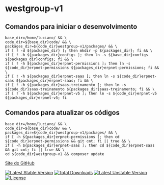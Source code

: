 # westgroup-v1

## Comandos para iniciar o desenvolvimento
```shell
base_dir=/home/luciano/ && \
code_dir=${base_dir}code/ && \
packages_dir=${code_dir}westgroup-v1/packages/ && \
if [ ! -d ${packages_dir} ]; then mkdir -p ${packages_dir}; fi && \
if [ ! -h ${packages_dir}configs ]; then ln -s ${base_dir}configs ${packages_dir}configs; fi && \
if [ ! -h ${packages_dir}erpnet-permissions ]; then ln -s ${code_dir}erpnet-permissions ${packages_dir}erpnet-permissions; fi && \
if [ ! -h ${packages_dir}erpnet-saas ]; then ln -s ${code_dir}erpnet-saas ${packages_dir}erpnet-saas; fi && \
if [ ! -h ${packages_dir}saas-treinamento ]; then ln -s ${code_dir}saas-treinamento ${packages_dir}saas-treinamento; fi && \
if [ ! -h ${packages_dir}erpnet-v5 ]; then ln -s ${code_dir}erpnet-v5 ${packages_dir}erpnet-v5; fi
```

## Comandos para atualizar os códigos
```shell
base_dir=/home/luciano/ && \
code_dir=${base_dir}code/ && \
packages_dir=${code_dir}westgroup-v1/packages/ && \
if [ -h ${packages_dir}erpnet-permissions ]; then cd ${code_dir}erpnet-permissions && git cmt; fi || true && \
if [ -h ${packages_dir}erpnet-saas ]; then cd ${code_dir}erpnet-saas && git cmt; fi || true && \
cd ${code_dir}westgroup-v1 && composer update
```

[Site do GitHub](https://github.com/lucianobapo/westgroup-v1)

[![Latest Stable Version](https://poser.pugx.org/ilhanet/westgroup-v1/v/stable)](https://packagist.org/packages/ilhanet/westgroup-v1) 
[![Total Downloads](https://poser.pugx.org/ilhanet/westgroup-v1/downloads)](https://packagist.org/packages/ilhanet/westgroup-v1) 
[![Latest Unstable Version](https://poser.pugx.org/ilhanet/westgroup-v1/v/unstable)](https://packagist.org/packages/ilhanet/westgroup-v1) 
[![License](https://poser.pugx.org/ilhanet/westgroup-v1/license)](https://packagist.org/packages/ilhanet/westgroup-v1)